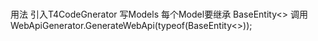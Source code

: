 # 
用法 引入T4CodeGnerator
写Models 每个Model要继承 BaseEntity<>
调用
WebApiGenerator.GenerateWebApi(typeof(BaseEntity<>));
